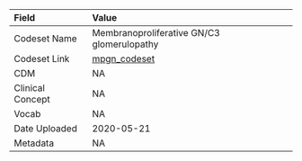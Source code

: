 |Field            |Value                                      |
|:----------------|:------------------------------------------|
|Codeset Name     |Membranoproliferative GN/C3 glomerulopathy |
|Codeset Link     |[mpgn_codeset](https://github.com/PEDSnet/Variable-Dictionary/blob/main/condition/mpgn_codeset.csv)|
|CDM              |NA                                         |
|Clinical Concept |NA                                         |
|Vocab            |NA                                         |
|Date Uploaded    |2020-05-21                                 |
|Metadata         |NA                                         |

